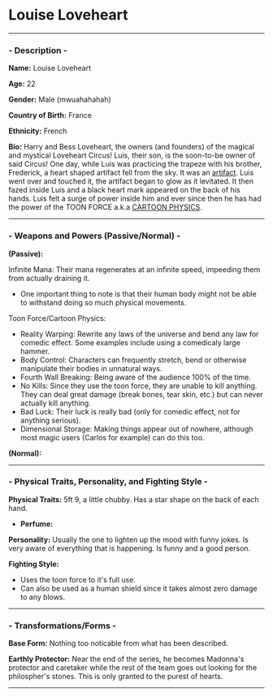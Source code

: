 # Louise Loveheart

-----

### - Description -

**Name:** Louise Loveheart 

**Age:** 22

**Gender:** Male (mwuahahahah)

**Country of Birth:** France

**Ethnicity:** French

**Bio:** Harry and Bess Loveheart, the owners (and founders) of the magical and mystical Loveheart Circus! Luis, their son, is the soon-to-be owner of said Circus! One day, while Luis was practicing the trapeze with his brother, Frederick, a heart shaped artifact fell from the sky. It was an [artifact](https://github.com/Apollo-Comics/Heroes-Of-Andromeda/blob/e7fd5d283716cf1fdb14ab56dd6bebc77197014b/Mana%20and%20Artifacts/Artifacts,%20Channeling%20Mana.md). Luis went over and touched it, the artifact began to glow as it levitated. It then fazed inside Luis and a black heart mark appeared on the back of his hands. Luis felt a surge of power inside him and ever since then he has had the power of the TOON FORCE a.k.a [CARTOON PHYSICS](https://topstrongest.fandom.com/wiki/Toon_Force).

-----
### - Weapons and Powers (Passive/Normal) -

**(Passive):**

Infinite Mana: Their mana regenerates at an infinite speed, impeeding them from actually draining it.
- One important thing to note is that their human body might not be able to withstand doing so much physical movements.

Toon Force/Cartoon Physics:
- Reality Warping: Rewrite any laws of the universe and bend any law for comedic effect. Some examples include using a comedicaly large hammer.
- Body Control: Characters can frequently stretch, bend or otherwise manipulate their bodies in unnatural ways.
- Fourth Wall Breaking: Being aware of the audience 100% of the time. 
- No Kills: Since they use the toon force, they are unable to kill anything. They can deal great damage (break bones, tear skin, etc.) but can never actually kill anything.
- Bad Luck: Their luck is really bad (only for comedic effect, not for anything serious).
- Dimensional Storage: Making things appear out of nowhere, although most magic users (Carlos for example) can do this too.

**(Normal):**


-----
### - Physical Traits, Personality, and Fighting Style -

**Physical Traits:** 5ft 9, a little chubby. Has a star shape on the back of each hand.
- **Perfume:** 

**Personality:** Usually the one to lighten up the mood with funny jokes. Is very aware of everything that is happening. Is funny and a good person. 

**Fighting Style:**
- Uses the toon force to it's full use.
- Can also be used as a human shield since it takes almost zero damage to any blows. 

-----
### - Transformations/Forms -

**Base Form:** Nothing too noticable from what has been described. 

**Earthly Protector:** Near the end of the series, he becomes Madonna's protector and caretaker while the rest of the team goes out looking for the philospher's stones. This is only granted to the purest of hearts. 

-----
